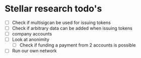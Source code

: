 # Stellar research todo's

- [ ] Check if multisigcan be used for issuing tokens
- [ ] Check if arbitrary data can be added when issuing tokens
- [ ] company accounts
- [ ] Look at anonimity
    - [ ] Check if funding a payment from 2 accounts is possible
- [ ] Run our own network
